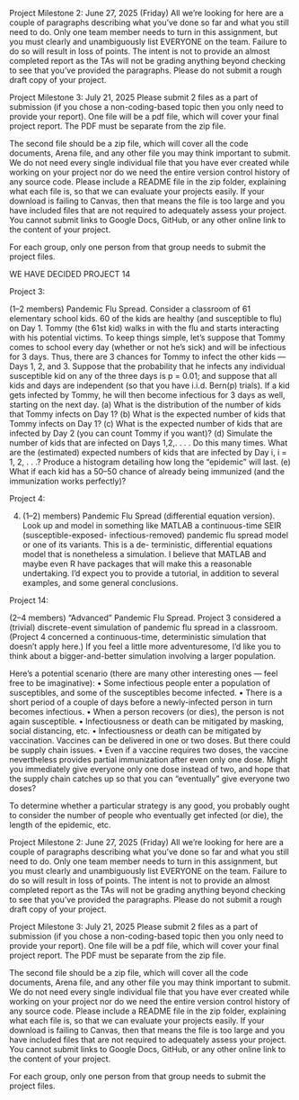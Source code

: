Project Milestone 2: June 27, 2025 (Friday)
All we’re looking for here are a couple of paragraphs describing what you’ve done so far and what you still need to do. Only one team member needs to turn in this assignment, but you must clearly and unambiguously list EVERYONE on the team. Failure to do so will result in loss of points. The intent is not to provide an almost completed report as the TAs will not be grading anything beyond checking to see that you’ve provided the paragraphs. Please do not submit a rough draft copy of your project.


Project Milestone 3: July 21, 2025
Please submit 2 files as a part of submission (if you chose a non-coding-based topic then you only need to provide your report). One file will be a pdf file, which will cover your final project report. The PDF must be separate from the zip file.

The second file should be a zip file, which will cover all the code documents, Arena file, and any other file you may think important to submit. We do not need every single individual file that you have ever created while working on your project nor do we need the entire version control history of any source code. Please include a README file in the zip folder, explaining what each file is, so that we can evaluate your projects easily. If your download is failing to Canvas, then that means the file is too large and you have included files that are not required to adequately assess your project. You cannot submit links to Google Docs, GitHub, or any other online link to the content of your project.

For each group, only one person from that group needs to submit the project files.


WE HAVE DECIDED PROJECT 14

Project 3:

(1–2 members) Pandemic Flu Spread. Consider a classroom of 61 elementary school
kids. 60 of the kids are healthy (and susceptible to flu) on Day 1. Tommy (the
61st kid) walks in with the flu and starts interacting with his potential victims. To
keep things simple, let’s suppose that Tommy comes to school every day (whether
or not he’s sick) and will be infectious for 3 days. Thus, there are 3 chances for
Tommy to infect the other kids — Days 1, 2, and 3. Suppose that the probability
that he infects any individual susceptible kid on any of the three days is p = 0.01;
and suppose that all kids and days are independent (so that you have i.i.d. Bern(p)
trials). If a kid gets infected by Tommy, he will then become infectious for 3 days
as well, starting on the next day.
(a) What is the distribution of the number of kids that Tommy infects on Day 1?
(b) What is the expected number of kids that Tommy infects on Day 1?
(c) What is the expected number of kids that are infected by Day 2 (you can
count Tommy if you want)?
(d) Simulate the number of kids that are infected on Days 1,2,. . . . Do this many
times. What are the (estimated) expected numbers of kids that are infected
by Day i, i = 1, 2, . . .? Produce a histogram detailing how long the “epidemic”
will last.
(e) What if each kid has a 50–50 chance of already being immunized (and the
immunization works perfectly)?


Project 4:

4. (1–2) members) Pandemic Flu Spread (differential equation version). Look up and model in something like MATLAB a continuous-time SEIR (susceptible-exposed-
infectious-removed) pandemic flu spread model or one of its variants. This is a de-
terministic, differential equations model that is nonetheless a simulation. I believe that MATLAB and maybe even R have packages that will make this a reasonable undertaking. I’d expect you to provide a tutorial, in addition to several examples, and some general conclusions.

Project 14:

(2–4 members) “Advanced” Pandemic Flu Spread. Project 3 considered a (trivial) discrete-event simulation of pandemic flu spread in a classroom. (Project 4 concerned a continuous-time, deterministic simulation that doesn’t apply here.) If you feel a little more adventuresome, I’d like you to think about a bigger-and-better simulation involving a larger population. 

Here’s a potential scenario (there are many other interesting ones — feel free to be imaginative):
• Some infectious people enter a population of susceptibles, and some of the
susceptibles become infected.
• There is a short period of a couple of days before a newly-infected person in
turn becomes infectious.
• When a person recovers (or dies), the person is not again susceptible.
• Infectiousness or death can be mitigated by masking, social distancing, etc.
• Infectiousness or death can be mitigated by vaccination. Vaccines can be
delivered in one or two doses. But there could be supply chain issues.
• Even if a vaccine requires two doses, the vaccine nevertheless provides partial
immunization after even only one dose. Might you immediately give everyone
only one dose instead of two, and hope that the supply chain catches up so
that you can “eventually” give everyone two doses?

To determine whether a particular strategy is any good, you probably ought to consider the number of people who eventually get infected (or die), the length of the epidemic, etc.

Project Milestone 2: June 27, 2025 (Friday)
All we’re looking for here are a couple of paragraphs describing what you’ve done so far and what you still need to do. Only one team member needs to turn in this assignment, but you must clearly and unambiguously list EVERYONE on the team. Failure to do so will result in loss of points. The intent is not to provide an almost completed report as the TAs will not be grading anything beyond checking to see that you’ve provided the paragraphs. Please do not submit a rough draft copy of your project.


Project Milestone 3: July 21, 2025
Please submit 2 files as a part of submission (if you chose a non-coding-based topic then you only need to provide your report). One file will be a pdf file, which will cover your final project report. The PDF must be separate from the zip file.

The second file should be a zip file, which will cover all the code documents, Arena file, and any other file you may think important to submit. We do not need every single individual file that you have ever created while working on your project nor do we need the entire version control history of any source code. Please include a README file in the zip folder, explaining what each file is, so that we can evaluate your projects easily. If your download is failing to Canvas, then that means the file is too large and you have included files that are not required to adequately assess your project. You cannot submit links to Google Docs, GitHub, or any other online link to the content of your project.

For each group, only one person from that group needs to submit the project files.
